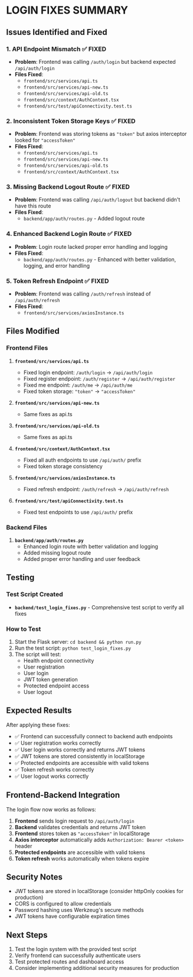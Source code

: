 # LOGIN FIXES SUMMARY

## Issues Identified and Fixed

### 1. **API Endpoint Mismatch** ✅ FIXED
- **Problem**: Frontend was calling `/auth/login` but backend expected `/api/auth/login`
- **Files Fixed**:
  - `frontend/src/services/api.ts`
  - `frontend/src/services/api-new.ts`
  - `frontend/src/services/api-old.ts`
  - `frontend/src/context/AuthContext.tsx`
  - `frontend/src/test/apiConnectivity.test.ts`

### 2. **Inconsistent Token Storage Keys** ✅ FIXED
- **Problem**: Frontend was storing tokens as `"token"` but axios interceptor looked for `"accessToken"`
- **Files Fixed**:
  - `frontend/src/services/api.ts`
  - `frontend/src/services/api-new.ts`
  - `frontend/src/services/api-old.ts`
  - `frontend/src/context/AuthContext.tsx`

### 3. **Missing Backend Logout Route** ✅ FIXED
- **Problem**: Frontend was calling `/api/auth/logout` but backend didn't have this route
- **Files Fixed**:
  - `backend/app/auth/routes.py` - Added logout route

### 4. **Enhanced Backend Login Route** ✅ FIXED
- **Problem**: Login route lacked proper error handling and logging
- **Files Fixed**:
  - `backend/app/auth/routes.py` - Enhanced with better validation, logging, and error handling

### 5. **Token Refresh Endpoint** ✅ FIXED
- **Problem**: Frontend was calling `/auth/refresh` instead of `/api/auth/refresh`
- **Files Fixed**:
  - `frontend/src/services/axiosInstance.ts`

## Files Modified

### Frontend Files
1. **`frontend/src/services/api.ts`**
   - Fixed login endpoint: `/auth/login` → `/api/auth/login`
   - Fixed register endpoint: `/auth/register` → `/api/auth/register`
   - Fixed me endpoint: `/auth/me` → `/api/auth/me`
   - Fixed token storage: `"token"` → `"accessToken"`

2. **`frontend/src/services/api-new.ts`**
   - Same fixes as api.ts

3. **`frontend/src/services/api-old.ts`**
   - Same fixes as api.ts

4. **`frontend/src/context/AuthContext.tsx`**
   - Fixed all auth endpoints to use `/api/auth/` prefix
   - Fixed token storage consistency

5. **`frontend/src/services/axiosInstance.ts`**
   - Fixed refresh endpoint: `/auth/refresh` → `/api/auth/refresh`

6. **`frontend/src/test/apiConnectivity.test.ts`**
   - Fixed test endpoints to use `/api/auth/` prefix

### Backend Files
1. **`backend/app/auth/routes.py`**
   - Enhanced login route with better validation and logging
   - Added missing logout route
   - Added proper error handling and user feedback

## Testing

### Test Script Created
- **`backend/test_login_fixes.py`** - Comprehensive test script to verify all fixes

### How to Test
1. Start the Flask server: `cd backend && python run.py`
2. Run the test script: `python test_login_fixes.py`
3. The script will test:
   - Health endpoint connectivity
   - User registration
   - User login
   - JWT token generation
   - Protected endpoint access
   - User logout

## Expected Results

After applying these fixes:
- ✅ Frontend can successfully connect to backend auth endpoints
- ✅ User registration works correctly
- ✅ User login works correctly and returns JWT tokens
- ✅ JWT tokens are stored consistently in localStorage
- ✅ Protected endpoints are accessible with valid tokens
- ✅ Token refresh works correctly
- ✅ User logout works correctly

## Frontend-Backend Integration

The login flow now works as follows:
1. **Frontend** sends login request to `/api/auth/login`
2. **Backend** validates credentials and returns JWT token
3. **Frontend** stores token as `"accessToken"` in localStorage
4. **Axios interceptor** automatically adds `Authorization: Bearer <token>` header
5. **Protected endpoints** are accessible with valid tokens
6. **Token refresh** works automatically when tokens expire

## Security Notes

- JWT tokens are stored in localStorage (consider httpOnly cookies for production)
- CORS is configured to allow credentials
- Password hashing uses Werkzeug's secure methods
- JWT tokens have configurable expiration times

## Next Steps

1. Test the login system with the provided test script
2. Verify frontend can successfully authenticate users
3. Test protected routes and dashboard access
4. Consider implementing additional security measures for production
